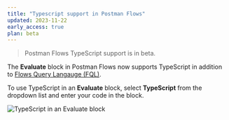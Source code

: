 ```yaml
---
title: "Typescript support in Postman Flows"
updated: 2023-11-22
early_access: true
plan: beta
---
```


> Postman Flows TypeScript support is in beta.

The **Evaluate** block in Postman Flows now supports TypeScript in addition to [Flows Query Langauge (FQL)](/docs/postman-flows/flows-query-language/introduction-to-fql/).

To use TypeScript in an **Evaluate** block, select **TypeScript** from the dropdown list and enter your code in the block.

<img src="https://assets.postman.com/postman-docs/v10/flows-typescript-v10-20.jpg" alt="TypeScript in an Evaluate block"/>
